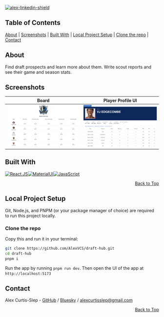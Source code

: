 [![alex-linkedin-shield]][alex-linkedin-url]

## Table of Contents

[About](#about) |
[Screenshots](#screenshots) |
[Built With](#built-with) |
[Local Project Setup](#local-project-setup) |
[Clone the repo](#clone-the-repo) |
[Contact](#contact)

## About

Find draft prospects and learn more about them. Write scout reports and see their game and season stats.

## Screenshots

Board                           |         Player Profile UI
:--------------------------------------:|:-------------------------:
![Board UI](./public/board_ui.png)  |  ![Player Profile UI](./public/player_profile_ui.png)

## Built With

[![React.JS]][React-url][![MaterialUI]][MUI-url][![JavaScript]][Javascript-url]

<div align='right'>

[Back to Top](#top)

</div>

## Local Project Setup

Git, Node.js, and PNPM (or your package manager of choice) are required to run this project locally. 

### Clone the repo

Copy this and run it in your terminal:

```bash
git clone https://github.com/AlexVCS/draft-hub.git
cd draft-hub
pnpm i
```

Run the app by running `pnpm run dev`. Then open the UI of the app at `http://localhost:5173`

## Contact

Alex Curtis-Slep - [GitHub](https://github.com/AlexVCS) / [Bluesky](https://bsky.app/profile/alexcurtisslep.bsky.social) / alexcurtisslep@gmail.com

<div align='right'>

[Back to Top](#top)

</div>

[alex-linkedin-shield]: https://img.shields.io/badge/-Alex's_LinkedIn-black.svg?style=for-the-badge&logo=linkedin&colorB=555
[alex-linkedin-url]: https://www.linkedin.com/in/alexcurtisslep/
[React.js]: https://img.shields.io/badge/React-20232A?style=for-the-badge&logo=react&logoColor=61DAFB
[React-url]: https://reactjs.org/
[MaterialUI]: https://img.shields.io/badge/Material--UI-0081CB?style=for-the-badge&logo=material-ui&logoColor=white
[MUI-url]: https://mui.com/
[JavaScript]: https://img.shields.io/badge/javascript-%23323330.svg?style=for-the-badge&logo=javascript&logoColor=%23F7DF1E
[JavaScript-url]: https://developer.mozilla.org/en-US/docs/Web/JavaScript